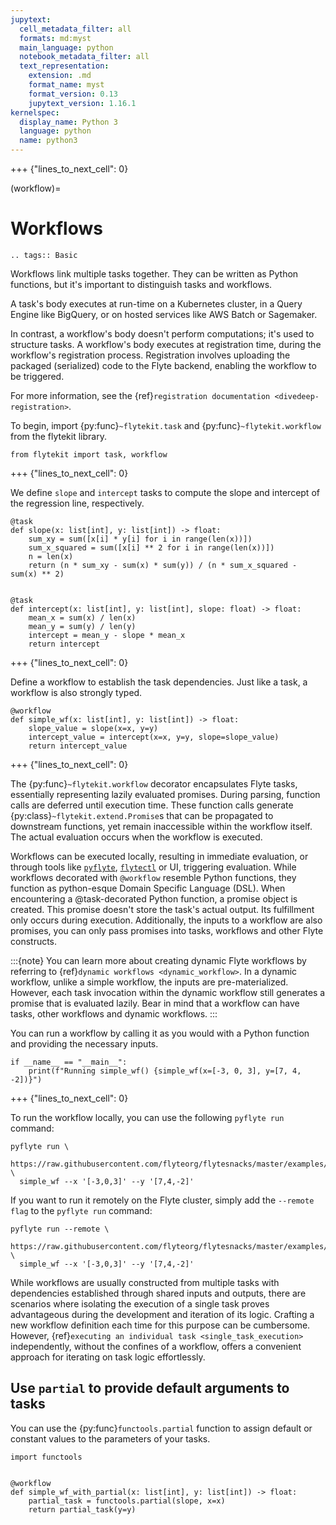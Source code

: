 ```yaml
---
jupytext:
  cell_metadata_filter: all
  formats: md:myst
  main_language: python
  notebook_metadata_filter: all
  text_representation:
    extension: .md
    format_name: myst
    format_version: 0.13
    jupytext_version: 1.16.1
kernelspec:
  display_name: Python 3
  language: python
  name: python3
---
```


+++ {"lines_to_next_cell": 0}

(workflow)=

# Workflows

```{eval-rst}
.. tags:: Basic
```

Workflows link multiple tasks together. They can be written as Python functions,
but it's important to distinguish tasks and workflows.

A task's body executes at run-time on a Kubernetes cluster, in a Query Engine like BigQuery,
or on hosted services like AWS Batch or Sagemaker.

In contrast, a workflow's body doesn't perform computations; it's used to structure tasks.
A workflow's body executes at registration time, during the workflow's registration process.
Registration involves uploading the packaged (serialized) code to the Flyte backend,
enabling the workflow to be triggered.

For more information, see the {ref}`registration documentation <divedeep-registration>`.

To begin, import {py:func}`~flytekit.task` and {py:func}`~flytekit.workflow` from the flytekit library.

```{code-cell}
from flytekit import task, workflow
```

+++ {"lines_to_next_cell": 0}

We define `slope` and `intercept` tasks to compute the slope and
intercept of the regression line, respectively.

```{code-cell}
@task
def slope(x: list[int], y: list[int]) -> float:
    sum_xy = sum([x[i] * y[i] for i in range(len(x))])
    sum_x_squared = sum([x[i] ** 2 for i in range(len(x))])
    n = len(x)
    return (n * sum_xy - sum(x) * sum(y)) / (n * sum_x_squared - sum(x) ** 2)


@task
def intercept(x: list[int], y: list[int], slope: float) -> float:
    mean_x = sum(x) / len(x)
    mean_y = sum(y) / len(y)
    intercept = mean_y - slope * mean_x
    return intercept
```

+++ {"lines_to_next_cell": 0}

Define a workflow to establish the task dependencies.
Just like a task, a workflow is also strongly typed.

```{code-cell}
@workflow
def simple_wf(x: list[int], y: list[int]) -> float:
    slope_value = slope(x=x, y=y)
    intercept_value = intercept(x=x, y=y, slope=slope_value)
    return intercept_value
```

+++ {"lines_to_next_cell": 0}

The {py:func}`~flytekit.workflow` decorator encapsulates Flyte tasks,
essentially representing lazily evaluated promises.
During parsing, function calls are deferred until execution time.
These function calls generate {py:class}`~flytekit.extend.Promise`s that can be propagated to downstream functions,
yet remain inaccessible within the workflow itself.
The actual evaluation occurs when the workflow is executed.

Workflows can be executed locally, resulting in immediate evaluation, or through tools like
[`pyflyte`](https://docs.flyte.org/projects/flytekit/en/latest/pyflyte.html),
[`flytectl`](https://docs.flyte.org/projects/flytectl/en/latest/index.html) or UI, triggering evaluation.
While workflows decorated with `@workflow` resemble Python functions,
they function as python-esque Domain Specific Language (DSL).
When encountering a @task-decorated Python function, a promise object is created.
This promise doesn't store the task's actual output. Its fulfillment only occurs during execution.
Additionally, the inputs to a workflow are also promises, you can only pass promises into
tasks, workflows and other Flyte constructs.

:::{note}
You can learn more about creating dynamic Flyte workflows by referring
to {ref}`dynamic workflows <dynamic_workflow>`.
In a dynamic workflow, unlike a simple workflow, the inputs are pre-materialized.
However, each task invocation within the dynamic workflow still generates a promise that is evaluated lazily.
Bear in mind that a workflow can have tasks, other workflows and dynamic workflows.
:::

You can run a workflow by calling it as you would with a Python function and providing the necessary inputs.

```{code-cell}
if __name__ == "__main__":
    print(f"Running simple_wf() {simple_wf(x=[-3, 0, 3], y=[7, 4, -2])}")
```

+++ {"lines_to_next_cell": 0}

To run the workflow locally, you can use the following `pyflyte run` command:
```
pyflyte run \
  https://raw.githubusercontent.com/flyteorg/flytesnacks/master/examples/basics/basics/workflow.py \
  simple_wf --x '[-3,0,3]' --y '[7,4,-2]'
```

If you want to run it remotely on the Flyte cluster,
simply add the `--remote flag` to the `pyflyte run` command:
```
pyflyte run --remote \
  https://raw.githubusercontent.com/flyteorg/flytesnacks/master/examples/basics/basics/workflow.py \
  simple_wf --x '[-3,0,3]' --y '[7,4,-2]'
```

While workflows are usually constructed from multiple tasks with dependencies established through
shared inputs and outputs, there are scenarios where isolating the execution of a single task
proves advantageous during the development and iteration of its logic.
Crafting a new workflow definition each time for this purpose can be cumbersome.
However, {ref}`executing an individual task <single_task_execution>` independently,
without the confines of a workflow, offers a convenient approach for iterating on task logic effortlessly.

## Use `partial` to provide default arguments to tasks
You can use the {py:func}`functools.partial` function to assign default or constant values to the parameters of your tasks.

```{code-cell}
import functools


@workflow
def simple_wf_with_partial(x: list[int], y: list[int]) -> float:
    partial_task = functools.partial(slope, x=x)
    return partial_task(y=y)
```
